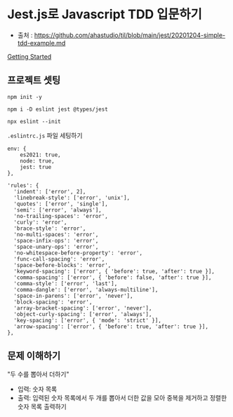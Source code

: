 # Jest.js로 Javascript TDD 입문하기

- 출처 : https://github.com/ahastudio/til/blob/main/jest/20201204-simple-tdd-example.md

[Getting Started](https://jestjs.io/docs/getting-started)

## 프로젝트 셋팅

  ```  
  npm init -y

  npm i -D eslint jest @types/jest

  npx eslint --init 
  ```

  `.eslintrc.js` 파일 세팅하기  

  ```
  env: {
      es2021: true,
      node: true,
      jest: true
  },

  'rules': {
    'indent': ['error', 2],
    'linebreak-style': ['error', 'unix'],
    'quotes': ['error', 'single'],
    'semi': ['error', 'always'],
    'no-trailing-spaces': 'error',
    'curly': 'error',
    'brace-style': 'error',
    'no-multi-spaces': 'error',
    'space-infix-ops': 'error',
    'space-unary-ops': 'error',
    'no-whitespace-before-property': 'error',
    'func-call-spacing': 'error',
    'space-before-blocks': 'error',
    'keyword-spacing': ['error', { 'before': true, 'after': true }],
    'comma-spacing': ['error', { 'before': false, 'after': true }],
    'comma-style': ['error', 'last'],
    'comma-dangle': ['error', 'always-multiline'],
    'space-in-parens': ['error', 'never'],
    'block-spacing': 'error',
    'array-bracket-spacing': ['error', 'never'],
    'object-curly-spacing': ['error', 'always'],
    'key-spacing': ['error', { 'mode': 'strict' }],
    'arrow-spacing': ['error', { 'before': true, 'after': true }],
  },
  ```

  ## 문제 이해하기

  "두 수를 뽑아서 더하기" 
  - 입력: 숫자 목록
  - 출력: 입력된 숫자 목록에서 두 개를 뽑아서 더한 값을 모아 중복을 제거하고 정렬한 숫자 목록 출력하기


